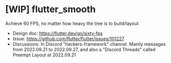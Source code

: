 # [WIP] flutter_smooth

Achieve 60 FPS, no matter how heavy the tree is to build/layout

* Design doc: https://flutter.dev/go/sixty-fps
* Issue: https://github.com/flutter/flutter/issues/101227
* Discussions: In Discord "hackers-framework" channel. Mainly messages from 2022.09.21 to 2022.09.27, and also a "Discord Threads" called Preempt Layout at 2022.09.21

